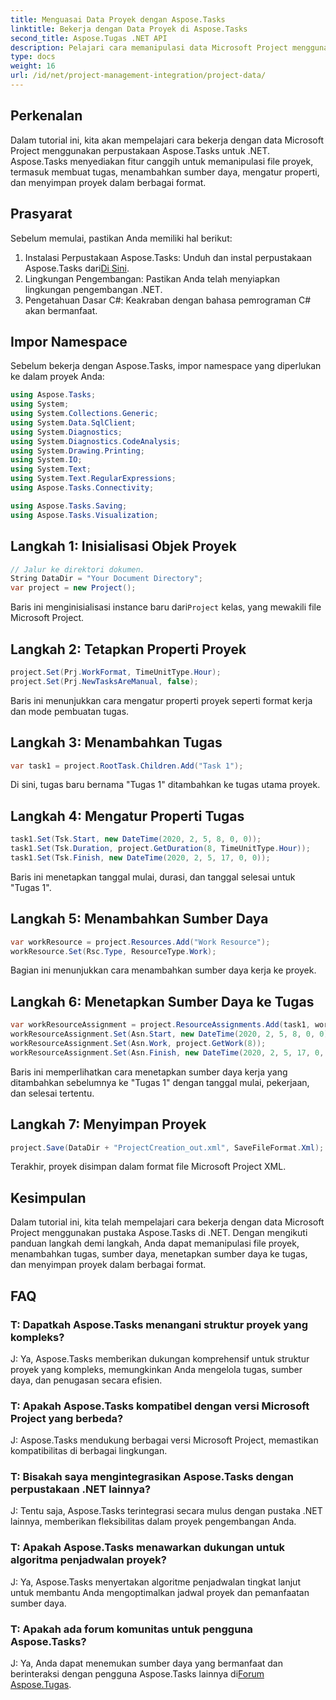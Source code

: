 ```yaml
---
title: Menguasai Data Proyek dengan Aspose.Tasks
linktitle: Bekerja dengan Data Proyek di Aspose.Tasks
second_title: Aspose.Tugas .NET API
description: Pelajari cara memanipulasi data Microsoft Project menggunakan Aspose.Tasks di .NET. Buat tugas, tambahkan sumber daya, dan simpan proyek dengan mudah.
type: docs
weight: 16
url: /id/net/project-management-integration/project-data/
---
```

## Perkenalan
Dalam tutorial ini, kita akan mempelajari cara bekerja dengan data Microsoft Project menggunakan perpustakaan Aspose.Tasks untuk .NET. Aspose.Tasks menyediakan fitur canggih untuk memanipulasi file proyek, termasuk membuat tugas, menambahkan sumber daya, mengatur properti, dan menyimpan proyek dalam berbagai format.
## Prasyarat
Sebelum memulai, pastikan Anda memiliki hal berikut:
1.  Instalasi Perpustakaan Aspose.Tasks: Unduh dan instal perpustakaan Aspose.Tasks dari[Di Sini](https://releases.aspose.com/tasks/net/).
2. Lingkungan Pengembangan: Pastikan Anda telah menyiapkan lingkungan pengembangan .NET.
3. Pengetahuan Dasar C#: Keakraban dengan bahasa pemrograman C# akan bermanfaat.

## Impor Namespace
Sebelum bekerja dengan Aspose.Tasks, impor namespace yang diperlukan ke dalam proyek Anda:
```csharp
using Aspose.Tasks;
using System;
using System.Collections.Generic;
using System.Data.SqlClient;
using System.Diagnostics;
using System.Diagnostics.CodeAnalysis;
using System.Drawing.Printing;
using System.IO;
using System.Text;
using System.Text.RegularExpressions;
using Aspose.Tasks.Connectivity;

using Aspose.Tasks.Saving;
using Aspose.Tasks.Visualization;
```

## Langkah 1: Inisialisasi Objek Proyek
```csharp
// Jalur ke direktori dokumen.
String DataDir = "Your Document Directory";
var project = new Project();
```
 Baris ini menginisialisasi instance baru dari`Project` kelas, yang mewakili file Microsoft Project.
## Langkah 2: Tetapkan Properti Proyek
```csharp
project.Set(Prj.WorkFormat, TimeUnitType.Hour);
project.Set(Prj.NewTasksAreManual, false);
```
Baris ini menunjukkan cara mengatur properti proyek seperti format kerja dan mode pembuatan tugas.
## Langkah 3: Menambahkan Tugas
```csharp
var task1 = project.RootTask.Children.Add("Task 1");
```
Di sini, tugas baru bernama "Tugas 1" ditambahkan ke tugas utama proyek.
## Langkah 4: Mengatur Properti Tugas
```csharp
task1.Set(Tsk.Start, new DateTime(2020, 2, 5, 8, 0, 0));
task1.Set(Tsk.Duration, project.GetDuration(8, TimeUnitType.Hour));
task1.Set(Tsk.Finish, new DateTime(2020, 2, 5, 17, 0, 0));
```
Baris ini menetapkan tanggal mulai, durasi, dan tanggal selesai untuk "Tugas 1".
## Langkah 5: Menambahkan Sumber Daya
```csharp
var workResource = project.Resources.Add("Work Resource");
workResource.Set(Rsc.Type, ResourceType.Work);
```
Bagian ini menunjukkan cara menambahkan sumber daya kerja ke proyek.
## Langkah 6: Menetapkan Sumber Daya ke Tugas
```csharp
var workResourceAssignment = project.ResourceAssignments.Add(task1, workResource);
workResourceAssignment.Set(Asn.Start, new DateTime(2020, 2, 5, 8, 0, 0));
workResourceAssignment.Set(Asn.Work, project.GetWork(8));
workResourceAssignment.Set(Asn.Finish, new DateTime(2020, 2, 5, 17, 0, 0));
```
Baris ini memperlihatkan cara menetapkan sumber daya kerja yang ditambahkan sebelumnya ke "Tugas 1" dengan tanggal mulai, pekerjaan, dan selesai tertentu.
## Langkah 7: Menyimpan Proyek
```csharp
project.Save(DataDir + "ProjectCreation_out.xml", SaveFileFormat.Xml);
```
Terakhir, proyek disimpan dalam format file Microsoft Project XML.

## Kesimpulan
Dalam tutorial ini, kita telah mempelajari cara bekerja dengan data Microsoft Project menggunakan pustaka Aspose.Tasks di .NET. Dengan mengikuti panduan langkah demi langkah, Anda dapat memanipulasi file proyek, menambahkan tugas, sumber daya, menetapkan sumber daya ke tugas, dan menyimpan proyek dalam berbagai format.
## FAQ
### T: Dapatkah Aspose.Tasks menangani struktur proyek yang kompleks?
J: Ya, Aspose.Tasks memberikan dukungan komprehensif untuk struktur proyek yang kompleks, memungkinkan Anda mengelola tugas, sumber daya, dan penugasan secara efisien.
### T: Apakah Aspose.Tasks kompatibel dengan versi Microsoft Project yang berbeda?
J: Aspose.Tasks mendukung berbagai versi Microsoft Project, memastikan kompatibilitas di berbagai lingkungan.
### T: Bisakah saya mengintegrasikan Aspose.Tasks dengan perpustakaan .NET lainnya?
J: Tentu saja, Aspose.Tasks terintegrasi secara mulus dengan pustaka .NET lainnya, memberikan fleksibilitas dalam proyek pengembangan Anda.
### T: Apakah Aspose.Tasks menawarkan dukungan untuk algoritma penjadwalan proyek?
J: Ya, Aspose.Tasks menyertakan algoritme penjadwalan tingkat lanjut untuk membantu Anda mengoptimalkan jadwal proyek dan pemanfaatan sumber daya.
### T: Apakah ada forum komunitas untuk pengguna Aspose.Tasks?
 J: Ya, Anda dapat menemukan sumber daya yang bermanfaat dan berinteraksi dengan pengguna Aspose.Tasks lainnya di[Forum Aspose.Tugas](https://forum.aspose.com/c/tasks/15).